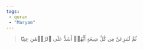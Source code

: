 ```yaml
---
tags: 
 - quran 
 - "Maryam"
---
```


> ثُمَّ لَنَنزِعَنَّ مِن كُلِّ شِيعَةٍ أَيُّهُمۡ أَشَدُّ عَلَى ٱلرَّحۡمَٰنِ عِتِيّٗا
